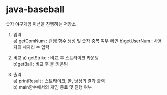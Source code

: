 # java-baseball
숫자 야구게임 미션을 진행하는 저장소
1. 입력  
a) getComNum : 랜덤 함수 생성 및 숫자 중복 여부 확인 
b)getUserNum : 사용자의 세자리 수 입력

2. 비교 
a) getStrike : 비교 후 스트라이크 카운팅  
b)getBall : 비교 후 볼 카운팅

3. 출력  
a) printResult : 스트라이크, 볼, 낫싱의 결과 출력  
b) main함수에서의 게임 종료 및 진행 여부
